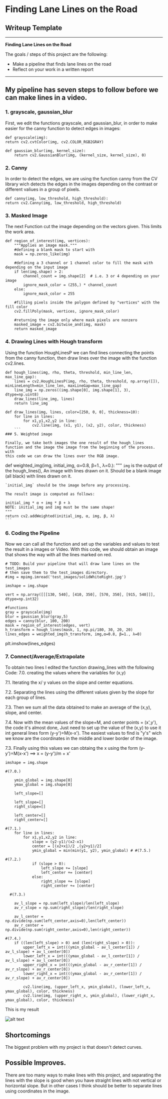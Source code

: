 # **Finding Lane Lines on the Road** 

## Writeup Template

---

**Finding Lane Lines on the Road**

The goals / steps of this project are the following:
* Make a pipeline that finds lane lines on the road
* Reflect on your work in a written report


[//]: # (Image References)

[image1]: Result/whiteCarLaneSwitch_r.png "result"

---



## My pipeline has seven steps to follow before we can make lines in a video.

### 1. grayscale, gaussian_blur

First, we edit the functions grayscale, and gaussian_blur, in order to make easier for the canny function to detect edges in images:
```
def grayscale(img):
return cv2.cvtColor(img, cv2.COLOR_RGB2GRAY) 

def gaussian_blur(img, kernel_size):
    return cv2.GaussianBlur(img, (kernel_size, kernel_size), 0)
```
### 2. Canny

In order to detect the edges, we are using the function canny from the CV library wich detects the edges in the images depending on the contrast or different valiues in a group of pixels.
```
def canny(img, low_threshold, high_threshold): 
return cv2.Canny(img, low_threshold, high_threshold)
```
### 3. Masked Image

The next Function cut the image depending on the vectors given. This limits the work area.
```
def region_of_interest(img, vertices):
    """Applies an image mask."""
    #defining a blank mask to start with
    mask = np.zeros_like(img)   
    
    #defining a 3 channel or 1 channel color to fill the mask with depending on the input image
    if len(img.shape) > 2:
        channel_count = img.shape[2]  # i.e. 3 or 4 depending on your image
        ignore_mask_color = (255,) * channel_count
    else:
        ignore_mask_color = 255
        
    #filling pixels inside the polygon defined by "vertices" with the fill color    
    cv2.fillPoly(mask, vertices, ignore_mask_color)
    
    #returning the image only where mask pixels are nonzero
    masked_image = cv2.bitwise_and(img, mask)
    return masked_image
```
### 4. Drawing Lines with Hough transform

Using the function HoughLinesP we can find lines connecting the points from the canny function, then draw lines over the image with 
the function cv2.lines.
```
def hough_lines(img, rho, theta, threshold, min_line_len, max_line_gap):
    lines = cv2.HoughLinesP(img, rho, theta, threshold, np.array([]), minLineLength=min_line_len, maxLineGap=max_line_gap)
    line_img = np.zeros((img.shape[0], img.shape[1], 3), dtype=np.uint8)
    draw_lines(line_img, lines)
    return line_img
    
def draw_lines(img, lines, color=[250, 0, 0], thickness=10):
    for line in lines:
        for x1,y1,x2,y2 in line:
            cv2.line(img, (x1, y1), (x2, y2), color, thickness)
    ```
### 5. Weighted image

Finally, we take both images the one result of the hough_lines function and the image the image from the beginning of the process. with
this code we can draw the lines over the RGB image.
```
def weighted_img(img, initial_img, α=0.8, β=1., λ=0.):
    """
    `img` is the output of the hough_lines(), An image with lines drawn on it.
    Should be a blank image (all black) with lines drawn on it.
    
    `initial_img` should be the image before any processing.
    
    The result image is computed as follows:
    
    initial_img * α + img * β + λ
    NOTE: initial_img and img must be the same shape!
    """
    return cv2.addWeighted(initial_img, α, img, β, λ)
    ```
### 6. Coding the Pipeline

Now we can call all the function and set up the variables and values to test the result in a images or Video. With this code, we should obtain an image that shows the way with all the lines marked on red.

```
# TODO: Build your pipeline that will draw lane lines on the test_images
# then save them to the test_images directory.
#img = mpimg.imread('test_images/solidWhiteRight.jpg')

imshape = img.shape

vert = np.array([[[130, 540], [410, 350], [570, 350], [915, 540]]], dtype=np.int32)

#functions
gray = grayscale(img)
blur = gaussian_blur(gray,5)
edges = canny(blur, 100, 200)
mask = region_of_interest(edges, vert)
h_transform = hough_lines(mask, 1, np.pi/180, 30, 20, 20)
lines_edges = weighted_img(h_transform, img,α=0.8, β=1., λ=0)
```

plt.imshow(lines_edges)

### 7. Connect/Average/Extrapolate

To obtain two lines  I edited the function drawing_lines with the following Code:
7.0. creating the values where the variables for (x,y) 

7.1. Iterating the x/ y values on the slope and center equations.

7.2. Separating the lines using the different values given by the slope for each group of lines.

7.3. Then we sum all the data obtained to make an average of the (x,y), slope, and center.

7.4. Now with the mean values of the slope=M, and center points = (x',y'), the code it's almost done, Just need to set up the value
of the (x,y) to use it int general lines form (y-y')=M(x-x'). The easiest values to find is "y's" wich we know are the coordinates in the middle and lower border of the image.

7.3. Finally using this values we can obtaing the x using the form (y-y')=M(x-x') ==> x = (y-y')/m + x'



```
imshape = img.shape

#(7.0.)
    
    ymin_global = img.shape[0]
    ymax_global = img.shape[0]
    
    left_slope=[]

    left_slope=[] 
    right_slope=[]

    left_center=[]
    right_center=[]

#(7.1.)
    for line in lines:
        for x1,y1,x2,y2 in line:
            slope = (y2-y1)/(x2-x1)
            center = [(x2+x1)/2 ,(y2+y1)/2]
            ymin_global = min(min(y1, y2), ymin_global) # #(7.5.)
 
#(7.2.) 
            if (slope > 0):
                left_slope += [slope] 
                left_center += [center]
            else:
                right_slope += [slope]
                right_center += [center]
                
  #(7.3.)
                
    av_l_slope = np.sum(left_slope)/len(left_slope)
    av_r_slope = np.sum(right_slope)/len(right_slope)
    
    av_l_center = np.divide(np.sum(left_center,axis=0),len(left_center))
    av_r_center = np.divide(np.sum(right_center,axis=0),len(right_center))

#(7.4.)
    if ((len(left_slope) > 0) and (len(right_slope) > 0)):
        upper_left_x = int(((ymin_global - av_l_center[1]) / av_l_slope) + av_l_center[0])
        lower_left_x = int(((ymax_global - av_l_center[1]) / av_l_slope) + av_l_center[0])
        upper_right_x = int(((ymin_global - av_r_center[1]) / av_r_slope) + av_r_center[0])
        lower_right_x = int(((ymax_global - av_r_center[1]) / av_r_slope) + av_r_center[0])
    
        cv2.line(img, (upper_left_x, ymin_global), (lower_left_x, ymax_global), color, thickness)
        cv2.line(img, (upper_right_x, ymin_global), (lower_right_x, ymax_global), color, thickness)
 ```
This is my result

![alt text][image1]


## Shortcomings
The biggest problem with my project is that doesn't detect curves.

## Possible Improves.
There are too many ways to make lines with this project, and separating the lines with the slope is good when you have straight lines with not vertical or horizontal slope. But in other cases I think should be better to separate lines using coordinates in the image.
